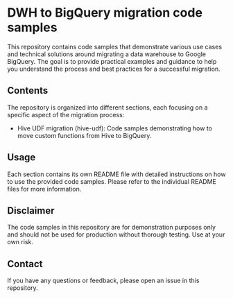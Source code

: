 # DWH to BigQuery migration code samples

This repository contains code samples that demonstrate various use cases and technical solutions around migrating a data warehouse to Google BigQuery. The goal is to provide practical examples and guidance to help you understand the process and best practices for a successful migration.

## Contents
The repository is organized into different sections, each focusing on a specific aspect of the migration process:

- Hive UDF migration (hive-udf): Code samples demonstrating how to move custom functions from Hive to BigQuery.

## Usage
Each section contains its own README file with detailed instructions on how to use the provided code samples. Please refer to the individual README files for more information.

## Disclaimer
The code samples in this repository are for demonstration purposes only and should not be used for production without thorough testing. Use at your own risk.

## Contact
If you have any questions or feedback, please open an issue in this repository.